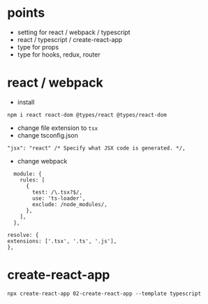 # points

- setting for react / webpack / typescript
- react / typescript / create-react-app
- type for props
- type for hooks, redux, router

# react / webpack

- install

```
npm i react react-dom @types/react @types/react-dom
```

- change file extension to `tsx`
- change tsconfig.json

```
"jsx": "react" /* Specify what JSX code is generated. */,

```

- change webpack

```
  module: {
    rules: [
      {
        test: /\.tsx?$/,
        use: 'ts-loader',
        exclude: /node_modules/,
      },
    ],
  },

```

```
resolve: {
extensions: ['.tsx', '.ts', '.js'],
},

```

# create-react-app

```
npx create-react-app 02-create-react-app --template typescript
```
